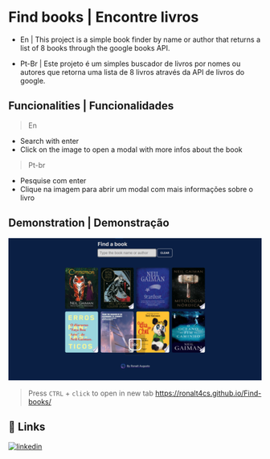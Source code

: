 # Find books | Encontre livros
- En | This project is a simple book finder by name or author that returns a list of 8 books
through the google books API.

- Pt-Br | Este projeto é um simples buscador de livros por nomes ou autores que retorna uma lista de 8 livros
através da API  de livros do google.

## Funcionalities | Funcionalidades
>En
* Search with enter 
* Click on the image to open a modal with more infos about the book
>Pt-br
* Pesquise com enter
* Clique na imagem para abrir um modal com mais informações sobre o livro

## Demonstration | Demonstração
![Project preview](assets/preview.png)

> Press `CTRL` + `click` to open in new tab
https://ronalt4cs.github.io/Find-books/

## 🔗 Links

[![linkedin](https://img.shields.io/badge/linkedin-0A66C2?style=for-the-badge&logo=linkedin&logoColor=white)](https://www.linkedin.com/in/ronalt-augusto-66202b24b/)
